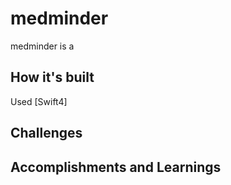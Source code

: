 # medminder
medminder is a 

## How it's built
Used [Swift4]


## Challenges


## Accomplishments and Learnings

